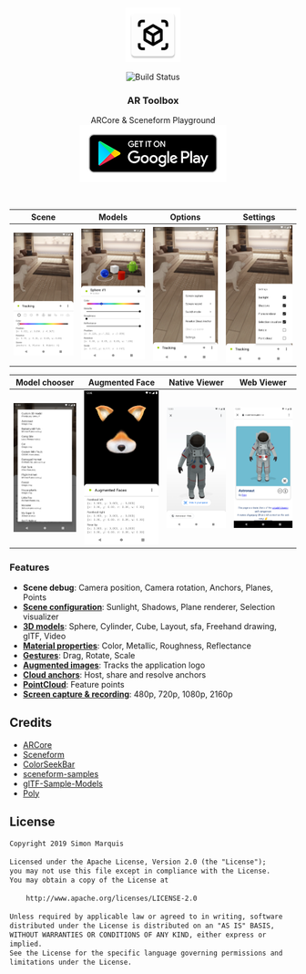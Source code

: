 <div align="center">
  <img src="art/ic_launcher-web.png" alt="" width="96px" height="96px">
</div>
<p align="center"><img src="https://travis-ci.com/SimonMarquis/AR-Toolbox.svg?branch=master" alt="Build Status"></p>
<h3 align="center">AR Toolbox</h3>
<p align="center">
  ARCore & Sceneform Playground<br>
  <a href='https://play.google.com/store/apps/details?id=fr.smarquis.ar_toolbox'><img alt='Get it on Google Play' src='art/google-play-badge.png'/></a>
</p>

<br>

| Scene | Models | Options | Settings |
|---|---|---|---|
| ![](art/screenshot_scene.png) | ![](art/screenshot_scene_models.png) | ![](art/screenshot_scene_options.png) | ![](art/screenshot_scene_settings.png) |

| Model chooser | Augmented Face | Native Viewer | Web Viewer |
|---|---|---|---|
| ![](art/screenshot_models_gltf.png) | ![](art/screenshot_faces.png) | ![](art/screenshot_viewer_native.png) | ![](art/screenshot_viewer_web.png) |

### Features

- **Scene debug**: Camera position, Camera rotation, Anchors, Planes, Points
- **[Scene configuration](https://developers.google.com/ar/develop/java/sceneform/build-scene)**: Sunlight, Shadows, Plane renderer, Selection visualizer
- **[3D models](https://developers.google.com/ar/develop/java/sceneform/create-renderables)**: Sphere, Cylinder, Cube, Layout, sfa, Freehand drawing, glTF, Video
- **[Material properties](https://developers.google.com/ar/develop/java/sceneform/standard_properties.pdf)**: Color, Metallic, Roughness, Reflectance
- **[Gestures](https://developers.google.com/ar/develop/java/sceneform/build-scene)**: Drag, Rotate, Scale
- **[Augmented images](https://developers.google.com/ar/develop/java/augmented-images/)**: Tracks the application logo
- **[Cloud anchors](https://developers.google.com/ar/develop/java/cloud-anchors/overview-android)**: Host, share and resolve anchors
- **[PointCloud](https://developers.google.com/ar/reference/java/arcore/reference/com/google/ar/core/PointCloud)**: Feature points
- **[Screen capture & recording](https://developers.google.com/ar/develop/java/sceneform/video-recording)**: 480p, 720p, 1080p, 2160p

## Credits

- [ARCore](https://github.com/google-ar/arcore-android-sdk)
- [Sceneform](https://github.com/google-ar/sceneform-android-sdk)
- [ColorSeekBar](https://github.com/divyanshub024/ColorSeekBar)
- [sceneform-samples](https://github.com/googlesamples/sceneform-samples)
- [glTF-Sample-Models](https://github.com/KhronosGroup/glTF-Sample-Models)
- [Poly](https://poly.google.com/)

## License

```
Copyright 2019 Simon Marquis

Licensed under the Apache License, Version 2.0 (the "License");
you may not use this file except in compliance with the License.
You may obtain a copy of the License at

    http://www.apache.org/licenses/LICENSE-2.0

Unless required by applicable law or agreed to in writing, software
distributed under the License is distributed on an "AS IS" BASIS,
WITHOUT WARRANTIES OR CONDITIONS OF ANY KIND, either express or implied.
See the License for the specific language governing permissions and
limitations under the License.
```
